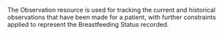 The Observation resource is used for tracking the current and historical observations that have been made for a patient, with further constraints applied to represent the Breastfeeding Status recorded. 